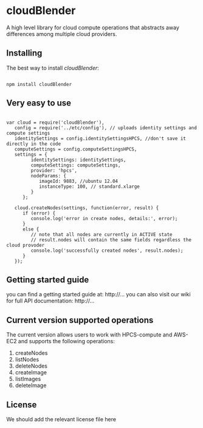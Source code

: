 # cloudBlender
A high level library for cloud compute operations that abstracts away differences among multiple cloud providers.

## Installing
The best way to install *cloudBlender*:
<pre><code>
npm install cloudBlender
</code></pre>

## Very easy to use
<pre><code>
var cloud = require('cloudBlender'),
   config = require('../etc/config'), // uploads identity settings and compute settings
   identitySettings = config.identitySettingsHPCS, //don't save it directly in the code
   computeSettings = config.computeSettingsHPCS,
   settings = {
         identitySettings: identitySettings,
         computeSettings: computeSettings,
         provider: 'hpcs',
         nodeParams: {
            imageId: 9883, //ubuntu 12.04
            instanceType: 100, // standard.xlarge
         }
      };

   cloud.createNodes(settings, function(error, result) {
      if (error) {
         console.log('error in create nodes, details:', error);
      }
      else {
         // note that all nodes are currently in ACTIVE state
         // result.nodes will contain the same fields regardless the cloud provoder
         console.log('successfully created nodes', result.nodes);
      }
   });
</code></pre>

## Getting started guide
you can find a getting started guide at:
http://...
you can also visit our wiki for full API documentation:
http://...

## Current version supported operations
The current version allows users to work with HPCS-compute and AWS-EC2 and supports the following operations:

1. createNodes
2. listNodes
3. deleteNodes
4. createImage
5. listImages
6. deleteImage

## License
We should add the relevant license file here
